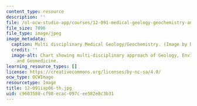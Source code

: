 ```yaml
---
content_type: resource
description: ''
file: /ol-ocw-studio-app/courses/12-091-medical-geology-geochemistry-an-exposure-january-iap-2006/c9603580cf98ecac097cee582e8c3b31_12-091iap06-th.jpg
file_size: 7096
file_type: image/jpeg
image_metadata:
  caption: Multi disciplinary Medical Geology/Geochemistry. (Image by Dr. Ila Pillalamarri.)
  credit: ''
  image-alt: Chart showing multi-disciplinary approach of Geology, Environmental Geochemistry
    and Geomedicine.
learning_resource_types: []
license: https://creativecommons.org/licenses/by-nc-sa/4.0/
ocw_type: OCWImage
resourcetype: Image
title: 12-091iap06-th.jpg
uid: c9603580-cf98-ecac-097c-ee582e8c3b31
---
```


